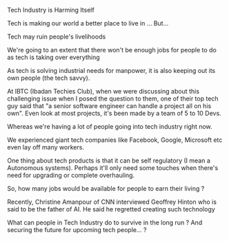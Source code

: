 Tech Industry is Harming Itself


Tech is making our world a better place to live in ...
But... 

Tech may ruin people's livelihoods 


We're going to an extent that there won't be enough jobs for people to do as tech is taking over everything 

As tech is solving industrial needs for manpower, it is also keeping out its own people (the tech savvy).


At IBTC (Ibadan Techies Club), when we were discussing about this challenging issue when I posed the question to them, one of their top tech guy said that "a senior software engineer can handle a project all on his own". Even look at most projects, it's been made by a team of 5 to 10 Devs.


Whereas we're having a lot of people going into tech industry right now.


We experienced giant tech companies like Facebook, Google, Microsoft etc even lay off many workers.


One thing about tech products is that it can be self regulatory (I mean a Autonomous systems). Perhaps it'll only need some touches when there's need for upgrading or complete overhauling.


So, how many jobs would be available for people to earn their living ?


Recently, Christine Amanpour of CNN interviewed Geoffrey Hinton who is said to be the father of AI. He said he regretted creating such technology


What can people in Tech Industry do to survive in the long run ? And securing the future for upcoming tech people... ?
